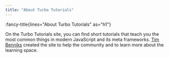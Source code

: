 ```yaml
---
title: "About Turbo Tutorials"
---
```


:fancy-title{lines="About Turbo Tutorials" as="h1"}

<section class="max-w-3xl text-xl">
  <p>On the Turbo Tutorials site, you can find short tutorials that teach you the most common things in modern JavaScript and its meta frameworks. <a href="https://timbenniks.dev" rel="noopener" target="_blank">Tim Benniks</a> created the site to help the community and to learn more about the learning space.</p>
</section>
